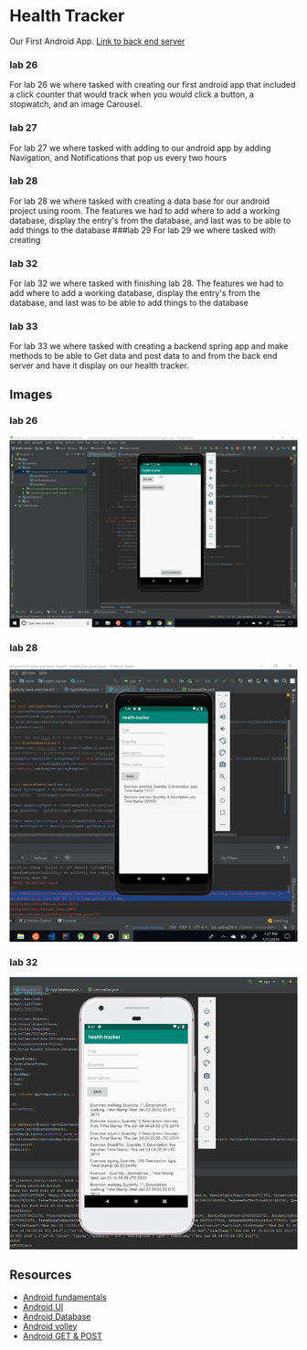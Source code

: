 # Health Tracker
Our First Android App.
[Link to back end server](https://github.com/Kevinrosales/health-tracker-backend)
### lab 26 
For lab 26 we where tasked with creating our first android app that included a click counter that 
would track when you would click a button, a stopwatch, and an image Carousel.
### lab 27 
For lab 27 we where tasked with adding to our android app by adding Navigation, and Notifications
that pop us every two hours
### lab 28 
For lab 28 we where tasked with creating a data base for our android project using room. The
features we had to add where to add a working database, display the entry's from the database, and
last was to be able to add things to the database
###lab 29
For lab 29 we where tasked with creating 
### lab 32
 For lab 32 we where tasked with finishing lab 28. The features we had to add where to add a working
database, display the entry's from the database, and last was to be able to add things to the 
database
### lab 33
For lab 33 we where tasked with creating a backend spring app and make methods to be able to Get 
data and post data to and from the back end server and have it display on our health tracker.
## Images 

### lab 26
![lab 26](ScreenShot/lab26SC.PNG)

### lab 28
![lab 28](ScreenShot/DBworking.PNG)

### lab 32
![lab 33](ScreenShot/herokuDB.PNG)


## Resources 
* [Android fundamentals](https://developer.android.com/guide/components/fundamentals)
* [Android UI](https://developer.android.com/guide/topics/ui/)
* [Android Database](https://developer.android.com/topic/libraries/architecture/room)
* [Android volley](https://developer.android.com/training/volley/simple#java)
* [Android GET & POST](http://www.itsalif.info/content/android-volley-tutorial-http-get-post-put)

